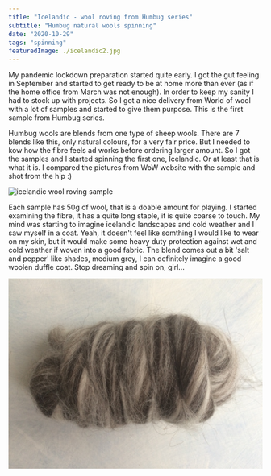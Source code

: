 ```yaml
---
title: "Icelandic - wool roving from Humbug series"
subtitle: "Humbug natural wools spinning"
date: "2020-10-29"
tags: "spinning"
featuredImage: ./icelandic2.jpg
---
```


My pandemic lockdown preparation started quite early. I got the gut feeling in September and started to get ready to be at home more than ever (as if the home office from March was not enough). In order to keep my sanity I had to stock up with projects. So I got a nice delivery from World of wool with a lot of samples and started to give them purpose. This is the first sample from Humbug series.

Humbug wools are blends from one type of sheep wools. There are 7 blends like this, only natural colours, for a very fair price. But I needed to kow how the fibre feels ad works before ordering larger amount. So I got the samples and I started spinning the first one, Icelandic. Or at least that is what it is. I compared the pictures from WoW website with the sample and shot from the hip :)

![icelandic wool roving sample](./icelandic1.jpg)

Each sample has 50g of wool, that is a doable amount for playing. I started examining the fibre, it has a quite long staple, it is quite coarse to touch. My mind was starting to imagine icelandic landscapes and cold weather and I saw myself in a coat. Yeah, it doesn't feel like somthing I would like to wear on my skin, but it would make some heavy duty protection against wet and cold weather if woven into a good fabric. The blend comes out a bit 'salt and pepper' like shades, medium grey, I can definitely imagine a good woolen duffle coat. Stop dreaming and spin on, girl...

![icelandic wool roving on spindle](./icelandic4.jpg)

